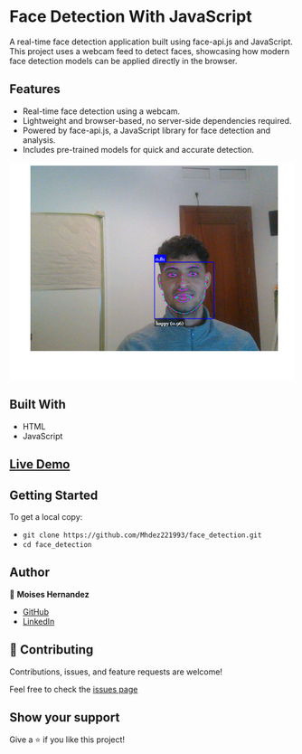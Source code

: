 # Face Detection With JavaScript

A real-time face detection application built using face-api.js and JavaScript. This project uses a webcam feed to detect faces, showcasing how modern face detection models can be applied directly in the browser.

## Features

- Real-time face detection using a webcam.
- Lightweight and browser-based, no server-side dependencies required.
- Powered by face-api.js, a JavaScript library for face detection and analysis.
- Includes pre-trained models for quick and accurate detection.

![screenshot](screenshot.png)

## Built With

- HTML
- JavaScript

## [Live Demo](https://mhdez221993.github.io/face_detection/)


## Getting Started

To get a local copy:

- `git clone https://github.com/Mhdez221993/face_detection.git`
- `cd face_detection`

## Author

👤 **Moises Hernandez**

- [GitHub](https://github.com/Mhdez221993)
- [LinkedIn](https://www.linkedin.com/in/moises-hernandez-9bbb17145/)

## 🤝 Contributing

Contributions, issues, and feature requests are welcome!

Feel free to check the [issues page](https://github.com/Mhdez221993/face_detection/issues)

## Show your support

Give a ⭐️ if you like this project!
